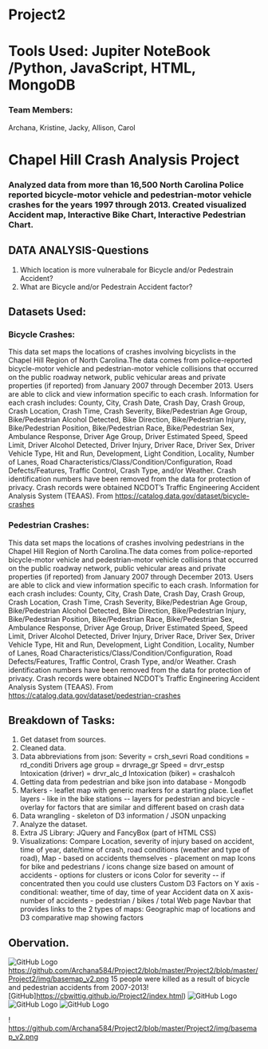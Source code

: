 # Project2
# Tools Used:  Jupiter NoteBook /Python, JavaScript, HTML, MongoDB
### Team Members:
Archana, Kristine, Jacky, Allison, Carol

# Chapel Hill Crash Analysis Project
### Analyzed data from more than 16,500 North Carolina Police reported bicycle-motor vehicle and pedestrian-motor vehicle crashes for the years 1997 through 2013. Created visualized Accident map, Interactive Bike Chart, Interactive Pedestrian Chart.


## DATA ANALYSIS-Questions
1. Which location is more vulnerabale for Bicycle and/or Pedestrain Accident?
2. What are Bicycle and/or Pedestrain Accident factor?

## Datasets Used:
### Bicycle Crashes:
This data set maps the locations of crashes involving bicyclists in the Chapel Hill Region of North Carolina.The data comes from police-reported bicycle-motor vehicle and pedestrian-motor vehicle collisions that occurred on the public roadway network, public vehicular areas and private properties (if reported) from January 2007 through December 2013. Users are able to click and view information specific to each crash. Information for each crash includes: County, City, Crash Date, Crash Day, Crash Group, Crash Location, Crash Time, Crash Severity, Bike/Pedestrian Age Group, Bike/Pedestrian Alcohol Detected, Bike Direction, Bike/Pedestrian Injury, Bike/Pedestrian Position, Bike/Pedestrian Race, Bike/Pedestrian Sex, Ambulance Response, Driver Age Group, Driver Estimated Speed, Speed Limit, Driver Alcohol Detected, Driver Injury, Driver Race, Driver Sex, Driver Vehicle Type, Hit and Run, Development, Light Condition, Locality, Number of Lanes, Road Characteristics/Class/Condition/Configuration, Road Defects/Features, Traffic Control, Crash Type, and/or Weather. Crash identification numbers have been removed from the data for protection of privacy. Crash records were obtained NCDOT’s Traffic Engineering Accident Analysis System (TEAAS).
From <https://catalog.data.gov/dataset/bicycle-crashes>
 
### Pedestrian Crashes:
This data set maps the locations of crashes involving pedestrians in the Chapel Hill Region of North Carolina.The data comes from police-reported bicycle-motor vehicle and pedestrian-motor vehicle collisions that occurred on the public roadway network, public vehicular areas and private properties (if reported) from January 2007 through December 2013. Users are able to click and view information specific to each crash. Information for each crash includes: County, City, Crash Date, Crash Day, Crash Group, Crash Location, Crash Time, Crash Severity, Bike/Pedestrian Age Group, Bike/Pedestrian Alcohol Detected, Bike Direction, Bike/Pedestrian Injury, Bike/Pedestrian Position, Bike/Pedestrian Race, Bike/Pedestrian Sex, Ambulance Response, Driver Age Group, Driver Estimated Speed, Speed Limit, Driver Alcohol Detected, Driver Injury, Driver Race, Driver Sex, Driver Vehicle Type, Hit and Run, Development, Light Condition, Locality, Number of Lanes, Road Characteristics/Class/Condition/Configuration, Road Defects/Features, Traffic Control, Crash Type, and/or Weather. Crash identification numbers have been removed from the data for protection of privacy. Crash records were obtained NCDOT’s Traffic Engineering Accident Analysis System (TEAAS).
From <https://catalog.data.gov/dataset/pedestrian-crashes>

## Breakdown of Tasks:
1. Get dataset from sources.
2. Cleaned data.
3. Data abbreviations from json:
    Severity = crsh_sevri
    Road conditions = rd_conditi
    Drivers age group = drvrage_gr
    Speed = drvr_estsp
    Intoxication (driver) = drvr_alc_d
    Intoxication (biker) = crashalcoh
4. Getting data from pedestrian and bike json  into database - Mongodb
5. Markers  - leaflet map with generic markers for a starting place. Leaflet layers - like in the bike stations -- layers for pedestrian and bicycle - overlay for factors that are similar and different based on crash data
6. Data wrangling - skeleton of D3 information / JSON unpacking
7. Analyze the dataset.
8. Extra JS Library: JQuery and FancyBox (part of HTML CSS)
9. Visualizations:
  Compare Location, severity of injury based on accident, time of year, date/time of crash, road conditions (weather and type of road),
  Map - based  on accidents themselves - placement on map
  Icons for bike and pedestrians / icons change size based on amount of accidents - options for clusters or icons
  Color for severity -- if concentrated then you could use clusters
  Custom D3 
  Factors on Y axis - conditional: weather, time of day, time of year
  Accident data on X axis- number of accidents  - pedestrian / bikes / total
  Web page 
  Navbar that provides links to the 2 types of maps: Geographic map of locations and D3 comparative map showing factors

## Obervation.
![GitHub Logo](/img/basemap_v2.png)
https://github.com/Archana584/Project2/blob/master/Project2/blob/master/Project2/img/basemap_v2.png
15 people were killed as a result of bicycle and pedestrian accidents from 2007-2013!
[GitHub]https://cbwittig.github.io/Project2/index.html)
![GitHub Logo](/Bike_ages.png)
![GitHub Logo](/img/basemap_v2.png)
![GitHub Logo](/blob/master/Project2/img/basemap_v2.png)

! https://github.com/Archana584/Project2/blob/master/Project2/img/basemap_v2.png

